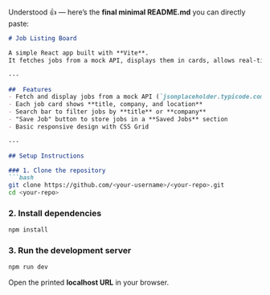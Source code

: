 Understood 👍 — here’s the **final minimal README.md** you can directly paste:

````markdown
# Job Listing Board

A simple React app built with **Vite**.  
It fetches jobs from a mock API, displays them in cards, allows real-time search, and lets you save/remove jobs.  

---

##  Features
- Fetch and display jobs from a mock API (`jsonplaceholder.typicode.com/posts`)
- Each job card shows **title, company, and location**
- Search bar to filter jobs by **title** or **company**
- "Save Job" button to store jobs in a **Saved Jobs** section
- Basic responsive design with CSS Grid

---

## Setup Instructions

### 1. Clone the repository
```bash
git clone https://github.com/<your-username>/<your-repo>.git
cd <your-repo>
````

### 2. Install dependencies

```bash
npm install
```

### 3. Run the development server

```bash
npm run dev
```

Open the printed **localhost URL** in your browser.

```


